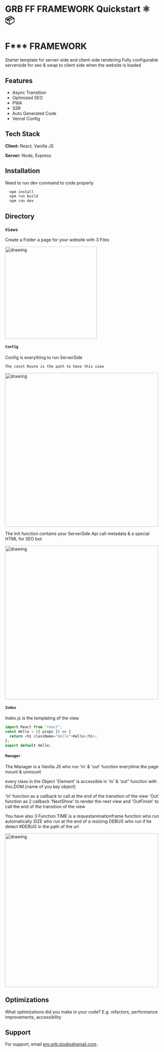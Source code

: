 # GRB FF FRAMEWORK Quickstart ⚛️ 📦
> 



# F*** FRAMEWORK

Starter template for server-side and client-side rendering 
Fully configurable serverside for seo & swap to client side when the website is loaded

## Features

- Async Transition
- Optimized SEO
- PWA
- SSR
- Auto Generated Code 
- Vercel Config


## Tech Stack

**Client:** React, Vanilla JS

**Server:** Node, Express


## Installation

Need to run dev command to code properly

```bash
  npm install 
  npm run build
  npm run dev
```
## Directory 

### `Views` 
 Create a Folder a page for your website with 3 Files

<img src="https://drive.google.com/uc?export=view&id=1d6OTLrtww-ufxUC6RmcFYY6tRtvspvSF" alt="drawing" width="300"/>

#### `Config`
Config is everything to run ServerSide 

`The const Route is the path to have this view`

<img src="https://drive.google.com/uc?export=view&id=1mcgY5O7KH8ZNPmy0C7bWgWNFBqlb2GFV" alt="drawing" width="500"/>

The Init function contains your ServerSide Api call metadata & a special HTML for SEO bot

<img src="https://drive.google.com/uc?export=view&id=143AFuKkElC051N0KmEMicUtbJWqfR7QA" alt="drawing" width="500"/>


#### `Index`
Index.js is the templating of the view

```javascript
import React from "react";
const Hello = ({ props }) => {
  return <h1 className="Hello">Hello</h1>;
};
export default Hello;
```

#### `Manager`
The Manager is a Vanilla JS who run 'in' & 'out' function everytime the page mount & unmount

every class in the Object 'Element' is accessible in 'in' & 'out" function with this.DOM.[name of you key object]

'In' function as a callback to call at the end of the transition of the view
'Out' function as 2 callback 'NextShow' to render the next view and 'OutFinish' to call the end of the transition of the view

You have also 3 Function 
TIME is a requestanimationframe function who run automatically 
SIZE who run at the end of a resizing
DEBUG who run if he detect #DEBUG in the path of the url

<img src="https://drive.google.com/uc?export=view&id=103a9DM7N0VPhYwpeJAJ6mIWROkNnB3NL" alt="drawing" width="500"/>




## Optimizations

What optimizations did you make in your code? E.g. refactors, performance improvements, accessibility




## Support

For support, email pro.grb.studio@gmail.com .

